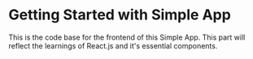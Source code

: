 # Getting Started with Simple App

This is the code base for the frontend of this Simple App. This part will reflect the learnings of React.js and it's essential components.
